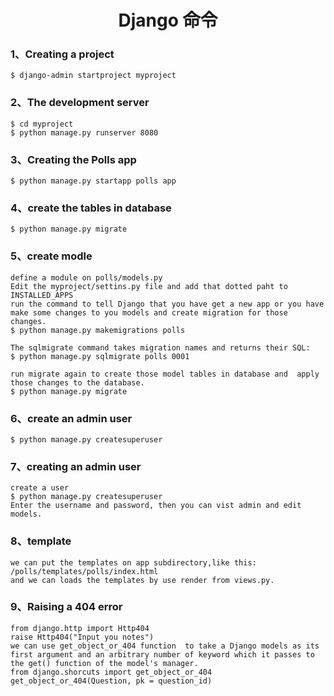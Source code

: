 # <center> Django 命令
### 1、Creating a project
    $ django-admin startproject myproject
### 2、The development server
    $ cd myproject
    $ python manage.py runserver 8080
### 3、Creating the Polls app
    $ python manage.py startapp polls app
### 4、create the tables in database
    $ python manage.py migrate
### 5、create modle   
    define a module on polls/models.py
    Edit the myproject/settins.py file and add that dotted paht to INSTALLED_APPS
    run the command to tell Django that you have get a new app or you have make some changes to you models and create migration for those changes.
    $ python manage.py makemigrations polls
    
    The sqlmigrate command takes migration names and returns their SQL:
    $ python manage.py sqlmigrate polls 0001
    
    run migrate again to create those model tables in database and  apply those changes to the database.
    $ python manage.py migrate
### 6、create an admin user
    $ python manage.py createsuperuser
### 7、creating an admin user
    create a user
    $ python manage.py createsuperuser
    Enter the username and password, then you can vist admin and edit models.
### 8、template
    we can put the templates on app subdirectory,like this:
    /polls/templates/polls/index.html
    and we can loads the templates by use render from views.py.
### 9、Raising a 404 error
    from django.http import Http404
    raise Http404("Input you notes")
    we can use get_object_or_404 function  to take a Django models as its first argument and an arbitrary number of keyword which it passes to the get() function of the model's manager.
    from django.shorcuts import get_object_or_404
    get_object_or_404(Question, pk = question_id)

